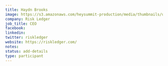```yaml
---
title: Haydn Brooks
image: https://s3.amazonaws.com/heysummit-production/media/thumbnails/uploads/events/open-security-summit-2020/rbAPCPE7rz9EEqkB83Cttf_square_large.jpg
company: Risk Ledger
job_title: CEO
facebook:
linkedin:
twitter: riskledger
website: https://riskledger.com/
notes:
status: add-details
type: participant
---
```


<!-- put more details about participant here -->